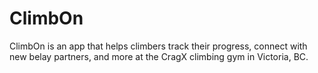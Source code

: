 # ClimbOn
ClimbOn is an app that helps climbers track their progress, connect with new belay partners, and more at the CragX climbing gym in Victoria, BC.
